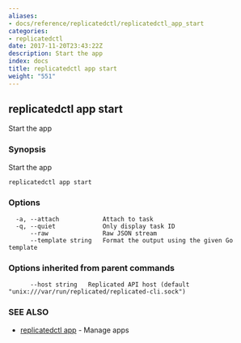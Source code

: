 ```yaml
---
aliases:
- docs/reference/replicatedctl/replicatedctl_app_start
categories:
- replicatedctl
date: 2017-11-20T23:43:22Z
description: Start the app
index: docs
title: replicatedctl app start
weight: "551"
---
```


## replicatedctl app start

Start the app

### Synopsis


Start the app

```
replicatedctl app start
```

### Options

```
  -a, --attach            Attach to task
  -q, --quiet             Only display task ID
      --raw               Raw JSON stream
      --template string   Format the output using the given Go template
```

### Options inherited from parent commands

```
      --host string   Replicated API host (default "unix:///var/run/replicated/replicated-cli.sock")
```

### SEE ALSO
* [replicatedctl app](/api/replicatedctl/replicatedctl_app/)	 - Manage apps

